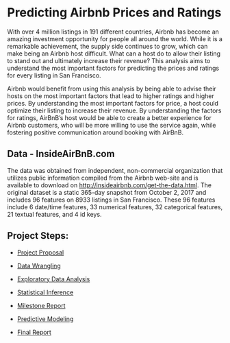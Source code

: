 # Predicting Airbnb Prices and Ratings

With over 4 million listings in 191 different countries, Airbnb has become an amazing investment opportunity for people all around the world. While it is a remarkable achievement, the supply side continues to grow, which can make being an Airbnb host difficult. What can a host do to allow their listing to stand out and ultimately increase their revenue? This analysis aims to understand the most important factors for predicting  the prices and ratings for every listing in San Francisco.

Airbnb would benefit from using this analysis by being able to advise their hosts on the most important factors that lead to higher ratings and higher prices. By understanding the most important factors for price, a host could optimize their listing to increase their revenue. By understanding the factors for ratings, AirBnB’s host would be able to create a better experience for Airbnb customers, who will be more willing to use the service again, while fostering positive communication around booking with AirBnB.


## Data - InsideAirBnB.com
The data was obtained from independent, non-commercial organization that utilizes public information compiled from the Airbnb web-site and is available to download on http://insideairbnb.com/get-the-data.html. The original dataset is a static 365-day snapshot from October 2, 2017 and includes 96 features on 8933 listings in San Francisco. These 96 features include 6 date/time features, 33 numerical features, 32 categorical features, 21 textual features, and 4 id keys.

 ## Project Steps: 

 - [Project Proposal](Proposal.md)
 
 - [Data Wrangling](Data_Wrangling.md)
 
 - [Exploratory Data Analysis](Exploratory_Data_Analysis.md)
 
 - [Statistical Inference](Statistical_Inference.md)
 
 - [Milestone Report](Capstone_1_Milestone_Report.md)
 
 - [Predictive Modeling](Predictive_Modeling.md)
 
 - [Final Report](Capstone_Report.md)
